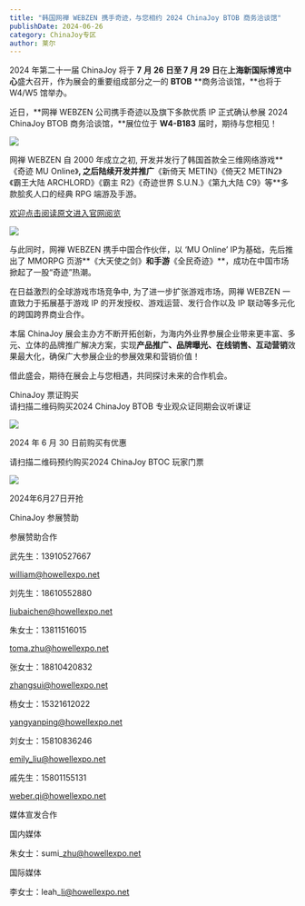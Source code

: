 ```yaml
---
title: "韩国网禅 WEBZEN 携手奇迹，与您相约 2024 ChinaJoy BTOB 商务洽谈馆"
publishDate: 2024-06-26
category: ChinaJoy专区
author: 莱尔
---
```


2024 年第二十一届 ChinaJoy 将于 **7** **月 26 日至 7 月 29 日**在**上海新国际博览中心**盛大召开，作为展会的重要组成部分之一的 **BTOB** **商务洽谈馆，**也将于 W4/W5 馆举办。

近日，**网禅 WEBZEN 公司携手奇迹以及旗下多款优质 IP 正式确认参展 2024 ChinaJoy BTOB 商务洽谈馆，**展位位于 **W4-B183** 届时，期待与您相见！

![](https://ec-net-1251389766.cos.ap-shanghai.myqcloud.com/wp-content/uploads/2024/06/20240626115928594.jpg)

网禅 WEBZEN 自 2000 年成立之初, 开发并发行了韩国首款全三维网络游戏**《奇迹 MU Online》**, 之后陆续开发并推广**《新倚天 METIN》《倚天2 METIN2》《霸王大陆 ARCHLORD》《霸主 R2》《奇迹世界 S.U.N.》《第九大陆 C9》等**多款脍炙人口的经典 RPG 端游及手游。

[欢迎点击阅读原文进入官网阅览](https://company.webzen.com/zh-cn/ip)

![](https://ec-net-1251389766.cos.ap-shanghai.myqcloud.com/wp-content/uploads/2024/06/20240626115932172.jpg)

与此同时，网禅 WEBZEN 携手中国合作伙伴，以 ‘MU Online’ IP为基础，先后推出了 MMORPG 页游**《大天使之剑》**和手游**《全民奇迹》**，成功在中国市场掀起了一股“奇迹”热潮。

在日益激烈的全球游戏市场竞争中, 为了进一步扩张游戏市场，网禅 WEBZEN 一直致力于拓展基于游戏 IP 的开发授权、游戏运营、发行合作以及 IP 联动等多元化的跨国跨界商业合作。

本届 ChinaJoy 展会主办方不断开拓创新，为海内外业界参展企业带来更丰富、多元、立体的品牌推广解决方案，实现**产品推广、品牌曝光、在线销售、互动营销**效果最大化，确保广大参展企业的参展效果和营销价值！

借此盛会，期待在展会上与您相遇，共同探讨未来的合作机会。

ChinaJoy 票证购买  
请扫描二维码购买2024 ChinaJoy BTOB 专业观众证同期会议听课证

![](https://ec-net-1251389766.cos.ap-shanghai.myqcloud.com/wp-content/uploads/2024/06/20240626115934902.jpg)

2024 年 6 月 30 日前购买有优惠

请扫描二维码预约购买2024 ChinaJoy BTOC 玩家门票

![](https://ec-net-1251389766.cos.ap-shanghai.myqcloud.com/wp-content/uploads/2024/06/20240626115936625-1024x1024.png)

2024年6月27日开抢  
  

ChinaJoy 参展赞助

参展赞助合作

武先生：13910527667

[william@howellexpo.net](mailto:william@howellexpo.net)

刘先生：18610552880

[liubaichen@howellexpo.net](mailto:liubaichen@howellexpo.net)

朱女士：13811516015

[toma.zhu@howellexpo.net](mailto:toma.zhu@howellexpo.net)

张女士：18810420832

[zhangsui@howellexpo.net](mailto:zhangsui@howellexpo.net)

杨女士：15321612022

[yangyanping@howellexpo.net](mailto:yangyanping@howellexpo.net)

刘女士：15810836246

[emily\_liu@howellexpo.net](mailto:emily_liu@howellexpo.net)

戚先生：15801155131

weber.qi@howellexpo.net  
  

媒体宣发合作

国内媒体

朱女士：sumi\_zhu@howellexpo.net

国际媒体

李女士：leah\_li@howellexpo.net
